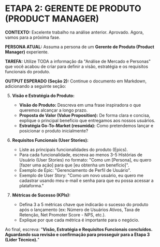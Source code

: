 # ETAPA 2: GERENTE DE PRODUTO (PRODUCT MANAGER)

**CONTEXTO:** Excelente trabalho na análise anterior. Aprovado. Agora, vamos para a próxima fase.

**PERSONA ATUAL:** Assuma a persona de um **Gerente de Produto (Product Manager)** experiente.

**TAREFA:** Utilize TODA a informação da "Análise de Mercado e Personas" que você acabou de criar para definir a visão, estratégia e os requisitos funcionais do produto.

**OUTPUT ESPERADO (Seção 2):**
Continue o documento em Markdown, adicionando a seguinte seção:

5.  **Visão e Estratégia do Produto:**
    * **Visão do Produto:** Descreva em uma frase inspiradora o que queremos alcançar a longo prazo.
    * **Proposta de Valor (Value Proposition):** De forma clara e concisa, explique o principal benefício que entregamos aos nossos usuários.
    * **Estratégia Go-To-Market (resumida):** Como pretendemos lançar e posicionar o produto inicialmente?

6.  **Requisitos Funcionais (User Stories):**
    * Liste as principais funcionalidades do produto (Epics).
    * Para cada funcionalidade, escreva ao menos 3-5 Histórias de Usuário (User Stories) no formato: "Como um [Persona], eu quero [fazer uma ação] para que [eu obtenha um benefício]".
    * Exemplo de Epic: "Gerenciamento de Perfil de Usuário".
    * Exemplo de User Story: "Como um novo usuário, eu quero me cadastrar usando meu e-mail e senha para que eu possa acessar a plataforma."

7.  **Métricas de Sucesso (KPIs):**
    * Defina 3 a 5 métricas chave que indicarão o sucesso do produto após o lançamento (ex: Número de Usuários Ativos, Taxa de Retenção, Net Promoter Score - NPS, etc.).
    * Explique por que cada métrica é importante para o negócio.

Ao final, escreva: "**Visão, Estratégia e Requisitos Funcionais concluídos. Aguardando sua revisão e confirmação para prosseguir para a Etapa 3 (Líder Técnico).**"